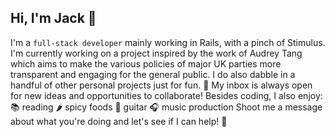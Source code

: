 ## Hi, I'm Jack 👋
I'm a `full-stack developer` mainly working in Rails, with a pinch of Stimulus.
I'm currently working on a project inspired by the work of Audrey Tang which aims to make the various policies of major UK parties more transparent and engaging for the general public. I do also dabble in a handful of other personal projects just for fun. 🥳 
My inbox is always open for new ideas and opportunities to collaborate!
Besides coding, I also enjoy:
📚 reading 
🌶️ spicy foods
🎸 guitar
🎧 music production
Shoot me a message about what you're doing and let's see if I can help! 🚀
